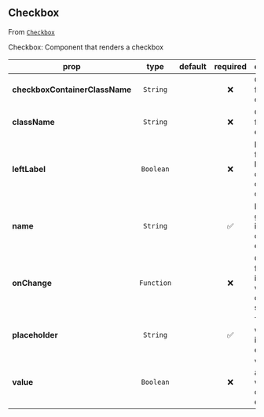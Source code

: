 
## Checkbox

From [`Checkbox`](Checkbox)

Checkbox:
Component that renders a checkbox

prop | type | default | required | description
---- | :----: | :-------: | :--------: | -----------
**checkboxContainerClassName** | `String` |  | :x: | Class name for the container
**className** | `String` |  | :x: | Class name for the element
**leftLabel** | `Boolean` |  | :x: | If we wish for the label to be on the left of the checkbox
**name** | `String` |  | :white_check_mark: | Name to be given to identify the checkbox element
**onChange** | `Function` |  | :x: | On Change function to interact with current state
**placeholder** | `String` |  | :white_check_mark: | Text that will appear in the element
**value** | `Boolean` |  | :x: | Value to be associated with the checkbox element



